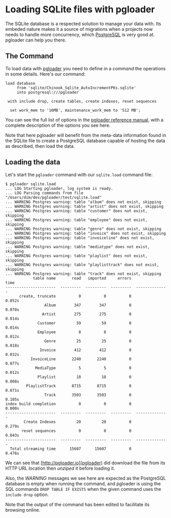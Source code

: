 # Loading SQLite files with pgloader

The SQLite database is a respected solution to manage your data with. Its
embeded nature makes it a source of migrations when a projects now needs to
handle more concurrency, which [PostgreSQL](http://www.postgresql.org/) is
very good at. pgloader can help you there.

## The Command

To load data with [pgloader](http://pgloader.io/) you need to
define in a *command* the operations in some details. Here's our command:

    load database
         from 'sqlite/Chinook_Sqlite_AutoIncrementPKs.sqlite'
         into postgresql:///pgloader
    
     with include drop, create tables, create indexes, reset sequences
    
      set work_mem to '16MB', maintenance_work_mem to '512 MB';

You can see the full list of options in the
[pgloader reference manual](pgloader.1.html), with a complete description
of the options you see here.

Note that here pgloader will benefit from the meta-data information found in
the SQLite file to create a PostgreSQL database capable of hosting the data
as described, then load the data.

## Loading the data

Let's start the `pgloader` command with our `sqlite.load` command file:

    $ pgloader sqlite.load
    ... LOG Starting pgloader, log system is ready.
    ... LOG Parsing commands from file "/Users/dim/dev/pgloader/test/sqlite.load"
    ... WARNING Postgres warning: table "album" does not exist, skipping
    ... WARNING Postgres warning: table "artist" does not exist, skipping
    ... WARNING Postgres warning: table "customer" does not exist, skipping
    ... WARNING Postgres warning: table "employee" does not exist, skipping
    ... WARNING Postgres warning: table "genre" does not exist, skipping
    ... WARNING Postgres warning: table "invoice" does not exist, skipping
    ... WARNING Postgres warning: table "invoiceline" does not exist, skipping
    ... WARNING Postgres warning: table "mediatype" does not exist, skipping
    ... WARNING Postgres warning: table "playlist" does not exist, skipping
    ... WARNING Postgres warning: table "playlisttrack" does not exist, skipping
    ... WARNING Postgres warning: table "track" does not exist, skipping
                table name       read   imported     errors            time
    ----------------------  ---------  ---------  ---------  --------------
          create, truncate          0          0          0          0.052s
                     Album        347        347          0          0.070s
                    Artist        275        275          0          0.014s
                  Customer         59         59          0          0.014s
                  Employee          8          8          0          0.012s
                     Genre         25         25          0          0.018s
                   Invoice        412        412          0          0.032s
               InvoiceLine       2240       2240          0          0.077s
                 MediaType          5          5          0          0.012s
                  Playlist         18         18          0          0.008s
             PlaylistTrack       8715       8715          0          0.071s
                     Track       3503       3503          0          0.105s
    index build completion          0          0          0          0.000s
    ----------------------  ---------  ---------  ---------  --------------
            Create Indexes         20         20          0          0.279s
           reset sequences          0          0          0          0.043s
    ----------------------  ---------  ---------  ---------  --------------
      Total streaming time      15607      15607          0          0.476s

We can see that [http://pgloader.io](pgloader) did download the file from
its HTTP URL location then *unziped* it before loading it.

Also, the *WARNING* messages we see here are expected as the PostgreSQL
database is empty when running the command, and pgloader is using the SQL
commands `DROP TABLE IF EXISTS` when the given command uses the `include
drop` option.

Note that the output of the command has been edited to facilitate its
browsing online.
